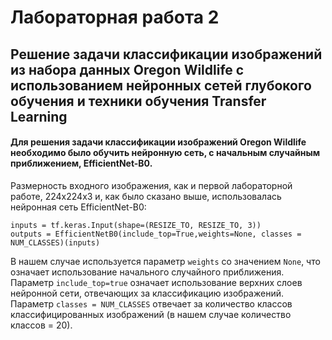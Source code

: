 Лабораторная работа 2
===
Решение задачи классификации изображений из набора данных Oregon Wildlife с использованием нейронных сетей глубокого обучения и техники обучения Transfer Learning
----
#### Для решения задачи классификации изображений Oregon Wildlife необходимо было обучить нейронную сеть, с начальным случайным приближением, EfficientNet-B0.
Размерность входного изображения, как и первой лабораторной работе, 224х224х3 и, как было сказано выше, использовалась нейронная сеть EfficientNet-B0:
```
inputs = tf.keras.Input(shape=(RESIZE_TO, RESIZE_TO, 3))
outputs = EfficientNetB0(include_top=True,weights=None, classes = NUM_CLASSES)(inputs)
```
В нашем случае используется параметр `weights` со значением `None`, что означает использование начального случайного приближения. Параметр `include_top=true` oзначает использование верхних слоев нейронной сети, отвечающих за классификацию изображений. Параметр `classes = NUM_CLASSES` отвечает за количество классов классифицированных изображений (в нашем случае количество классов = 20).
